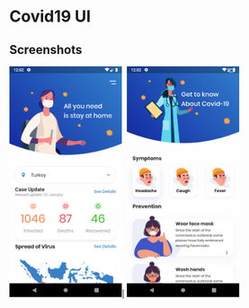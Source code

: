 # Covid19 UI

## Screenshots
<img src="https://github.com/mustafasmnc/Covid19_UI/blob/main/assets/images/home_screen.png" alt="homescreen" title="Screenshot" width="200">|
<img src="https://github.com/mustafasmnc/Covid19_UI/blob/main/assets/images/info_screen.png" alt="infoscreen" title="Screenshot" width="200">